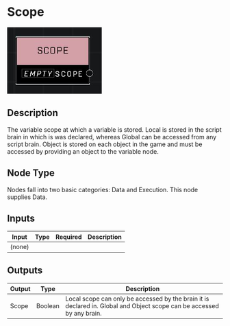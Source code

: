 # Scope
![](../../../.gitbook/assets/scope.JPG)

## Description
The variable scope at which a variable is stored. Local is stored in the script brain in which is was declared, whereas Global can be accessed from any script brain. Object is stored on each object in the game and must be accessed by providing an object to the variable node.

## Node Type
Nodes fall into two basic categories: Data and Execution. This node supplies Data.

## Inputs
| Input | Type | Required | Description |
|------------------|------------------|----------|--------------------------------------------------------------|
| (none) |  |  |  |

## Outputs
| Output | Type | Description |
|------------------|------------------|--------------------------------------------------------------|
| Scope | Boolean | Local scope can only be accessed by the brain it is declared in. Global and Object scope can be accessed by any brain. |